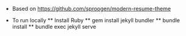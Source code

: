 

* Based on https://github.com/sproogen/modern-resume-theme


* To run locally
	** Install Ruby
	** gem install jekyll bundler
	** bundle install
	** bundle exec jekyll serve

